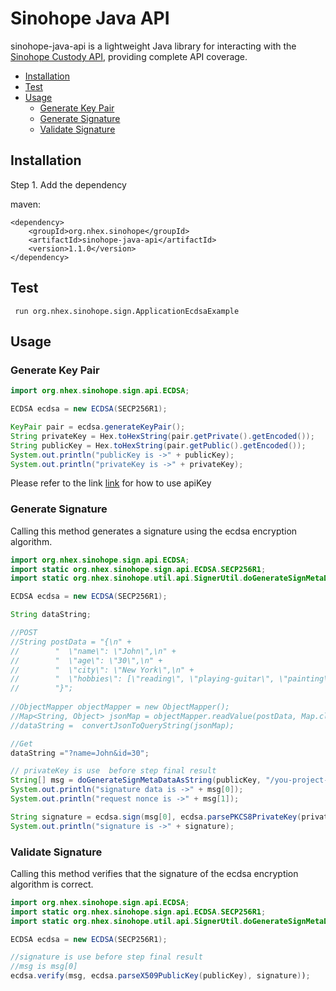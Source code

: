 # Sinohope Java API

sinohope-java-api is a lightweight Java library for interacting with the [Sinohope Custody API](https://www.newhuotech.com/), providing complete API coverage.


* [Installation](#installation)
* [Test](#test)
* [Usage](#usage)
  * [Generate Key Pair](#generate-key-pair)
  * [Generate Signature](#generate-signature)
  * [Validate Signature](#validate-signature)

## Installation
Step 1. Add the dependency

maven:
```
<dependency>
    <groupId>org.nhex.sinohope</groupId>
    <artifactId>sinohope-java-api</artifactId>
    <version>1.1.0</version>
</dependency>
```


## Test

```
 run org.nhex.sinohope.sign.ApplicationEcdsaExample
```

## Usage


### Generate Key Pair
```java
import org.nhex.sinohope.sign.api.ECDSA;

ECDSA ecdsa = new ECDSA(SECP256R1);

KeyPair pair = ecdsa.generateKeyPair();
String privateKey = Hex.toHexString(pair.getPrivate().getEncoded());
String publicKey = Hex.toHexString(pair.getPublic().getEncoded());
System.out.println("publicKey is ->" + publicKey);
System.out.println("privateKey is ->" + privateKey);
```
Please refer to the link [link](https://doc.custody.cobo.com/en.html#api-authentication) for how to use apiKey

### Generate Signature
Calling this method generates a signature using the ecdsa encryption algorithm.

```java
import org.nhex.sinohope.sign.api.ECDSA;
import static org.nhex.sinohope.sign.api.ECDSA.SECP256R1;
import static org.nhex.sinohope.util.api.SignerUtil.doGenerateSignMetaDataAsString;

ECDSA ecdsa = new ECDSA(SECP256R1);

String dataString;

//POST
//String postData = "{\n" +
//        "  \"name\": \"John\",\n" +
//        "  \"age\": \"30\",\n" +
//        "  \"city\": \"New York\",\n" +
//        "  \"hobbies\": [\"reading\", \"playing-guitar\", \"painting\"]\n" +
//        "}";
        
//ObjectMapper objectMapper = new ObjectMapper();
//Map<String, Object> jsonMap = objectMapper.readValue(postData, Map.class);
//dataString =  convertJsonToQueryString(jsonMap);

//Get
dataString ="?name=John&id=30";

// privateKey is use  before step final result
String[] msg = doGenerateSignMetaDataAsString(publicKey, "/you-project-path/demo/save",dataString);
System.out.println("signature data is ->" + msg[0]);
System.out.println("request nonce is ->" + msg[1]);

String signature = ecdsa.sign(msg[0], ecdsa.parsePKCS8PrivateKey(privateKey));
System.out.println("signature is ->" + signature);
```

### Validate Signature
Calling this method verifies that the signature of the ecdsa encryption algorithm is correct.


```java
import org.nhex.sinohope.sign.api.ECDSA;
import static org.nhex.sinohope.sign.api.ECDSA.SECP256R1;
import static org.nhex.sinohope.util.api.SignerUtil.doGenerateSignMetaDataAsString;

ECDSA ecdsa = new ECDSA(SECP256R1);

//signature is use before step final result
//msg is msg[0]
ecdsa.verify(msg, ecdsa.parseX509PublicKey(publicKey), signature));
```
